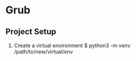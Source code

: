 # Grub 
## Project Setup
1. Create a virtual environment
    $ python3 -m venv /path/to/new/virtual/env